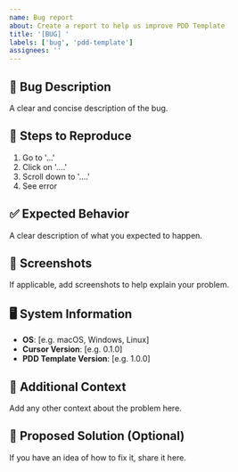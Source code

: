 ```yaml
---
name: Bug report
about: Create a report to help us improve PDD Template
title: '[BUG] '
labels: ['bug', 'pdd-template']
assignees: ''
---
```


## 🐛 Bug Description

A clear and concise description of the bug.

## 🔄 Steps to Reproduce

1. Go to '...'
2. Click on '....'
3. Scroll down to '....'
4. See error

## ✅ Expected Behavior

A clear description of what you expected to happen.

## 📸 Screenshots

If applicable, add screenshots to help explain your problem.

## 🖥️ System Information

- **OS**: [e.g. macOS, Windows, Linux]
- **Cursor Version**: [e.g. 0.1.0]
- **PDD Template Version**: [e.g. 1.0.0]

## 📝 Additional Context

Add any other context about the problem here.

## 🔧 Proposed Solution (Optional)

If you have an idea of how to fix it, share it here. 